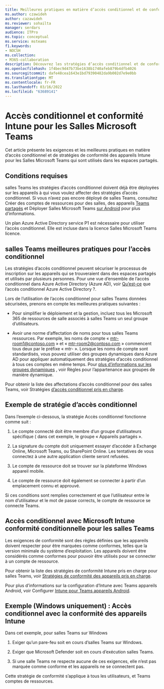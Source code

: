 ```yaml
---
title: Meilleures pratiques en matière d’accès conditionnel et de conformité Salles Microsoft Teams
ms.author: czawideh
author: cazawideh
ms.reviewer: sohailta
manager: serdars
audience: ITPro
ms.topic: conceptual
ms.service: msteams
f1.keywords:
- NOCSH
ms.collection:
- M365-collaboration
description: Découvrez les stratégies d’accès conditionnel et de conformité des appareils Intune recommandées, ainsi que les meilleures pratiques Salles Microsoft Teams.
ms.openlocfilehash: 1f4bec9d47b73be1638b1740afeb879b4dfb4026
ms.sourcegitcommit: dafe48cea1643e1bd79390482da9b002d7e9e0bb
ms.translationtype: MT
ms.contentlocale: fr-FR
ms.lasthandoff: 03/16/2022
ms.locfileid: "63689141"
---
```

# <a name="conditional-access-and-intune-compliance-for-microsoft-teams-rooms"></a>Accès conditionnel et conformité Intune pour les Salles Microsoft Teams

Cet article présente les exigences et les meilleures pratiques en matière d’accès conditionnel et de stratégies de conformité des appareils Intune pour les Salles Microsoft Teams qui sont utilisés dans les espaces partagés.

## <a name="requirements"></a>Conditions requises

salles Teams les stratégies d’accès conditionnel doivent déjà être déployées sur les appareils à qui vous voulez affecter des stratégies d’accès conditionnel. Si vous n’avez pas encore déployé de salles Teams, consultez Créer des comptes de ressources pour des salles, des appareils [Teams partagés](with-office-365.md) et Déployer Salles Microsoft Teams [sur Android](../devices/collab-bar-deploy.md) pour plus d’informations.

Un plan Azure Active Directory service P1 est nécessaire pour utiliser l’accès conditionnel. Elle est incluse dans la licence Salles Microsoft Teams licence.

## <a name="teams-rooms-conditional-access-best-practices"></a>salles Teams meilleures pratiques pour l’accès conditionnel

Les stratégies d’accès conditionnel peuvent sécuriser le processus de inscription sur les appareils qui se trouveraient dans des espaces partagés et utilisés par plusieurs personnes. Pour une vue d’ensemble de l’accès conditionnel dans Azure Active Directory (Azure AD), voir [Qu’est-ce](/azure/active-directory/conditional-access/overview) que l’accès conditionnel Azure Active Directory ?.

Lors de l’utilisation de l’accès conditionnel pour salles Teams données sécurisées, prenons en compte les meilleures pratiques suivantes :

-   Pour simplifier le déploiement et la gestion, incluez tous les Microsoft 365 de ressources de salle associés à salles Teams un seul groupe d’utilisateurs.

-   Avoir une norme d’affectation de noms pour tous salles Teams ressources. Par exemple, les noms de compte « mtr-room1@contoso.com » et « mtr-room2@contoso.com » commencent tous deux par le préfixe « mtr- ».
    Lorsque les noms de compte sont standardisés, vous pouvez utiliser des groupes dynamiques dans Azure AD pour appliquer automatiquement des stratégies d’accès conditionnel à tous ces comptes en même temps. Pour [plus d’informations sur les groupes dynamiques](/azure/active-directory/enterprise-users/groups-dynamic-membership) , voir Règles pour l’appartenance aux groupes de manière dynamique.

Pour obtenir la liste des affectations d’accès conditionnel pour des salles Teams, voir Stratégies [d’accès conditionnel pris en charge](supported-ca-and-compliance-policies.md#supported-conditional-access-policies).

## <a name="example-conditional-access-policy"></a>Exemple de stratégie d’accès conditionnel

Dans l’exemple ci-dessous, la stratégie Accès conditionnel fonctionne comme suit :

1.  Le compte connecté doit être membre d’un groupe d’utilisateurs spécifique ( dans cet exemple, le groupe « Appareils partagés ».

2.  La signature du compte doit uniquement essayer d’accéder à Exchange Online, Microsoft Teams, ou SharePoint Online. Les tentatives de vous connectez à une autre application cliente seront refusées.

3.  Le compte de ressource doit se trouver sur la plateforme Windows appareil mobile.

4.  Le compte de ressource doit également se connecter à partir d’un emplacement connu et approuvé.

Si ces conditions sont remplies correctement et que l’utilisateur entre le nom d’utilisateur et le mot de passe corrects, le compte de ressource se connecte Teams.

## <a name="conditional-access-with-microsoft-intune-compliance-for-teams-rooms"></a>Accès conditionnel avec Microsoft Intune conformité conditionnelle pour les salles Teams

Les exigences de conformité sont des règles définies que les appareils doivent respecter pour être marquées comme conformes, telles que la version minimale du système d’exploitation. Les appareils doivent être considérés comme conformes pour pouvoir être utilisés pour se connecter à un compte de ressource.

Pour obtenir la liste des stratégies de conformité Intune pris en charge pour salles Teams, voir [Stratégies de conformité des appareils pris en charge](supported-ca-and-compliance-policies.md#supported-device-compliance-policies).

Pour plus d’informations sur la configuration d’Intune avec Teams appareils Android, voir Configurer [Intune pour Teams appareils Android](../devices/phones-displays-deploy.md#configure-intune-to-enroll-teams-android-based-devices).

## <a name="example-windows-only-conditional-access-with-intune-device-compliance"></a>Exemple (Windows uniquement) : Accès conditionnel avec la conformité des appareils Intune

Dans cet exemple, pour salles Teams sur Windows

1. Exiger qu’un pare-feu soit en cours d’salles Teams sur Windows.

2. Exiger que Microsoft Defender soit en cours d’exécution salles Teams.

3. Si une salle Teams ne respecte aucune de ces exigences, elle n’est pas marquée comme conforme et les appareils ne se connectent pas.

Cette stratégie de conformité s’applique à tous les utilisateurs, et Teams comptes de ressources.
